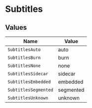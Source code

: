# Subtitles


## Values

| Name                 | Value                |
| -------------------- | -------------------- |
| `SubtitlesAuto`      | auto                 |
| `SubtitlesBurn`      | burn                 |
| `SubtitlesNone`      | none                 |
| `SubtitlesSidecar`   | sidecar              |
| `SubtitlesEmbedded`  | embedded             |
| `SubtitlesSegmented` | segmented            |
| `SubtitlesUnknown`   | unknown              |